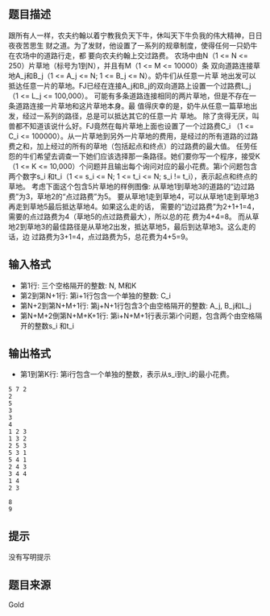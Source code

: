 


## 题目描述
跟所有人一样，农夫约翰以着宁教我负天下牛，休叫天下牛负我的伟大精神，日日夜夜苦思生
财之道。为了发财，他设置了一系列的规章制度，使得任何一只奶牛在农场中的道路行走，都
要向农夫约翰上交过路费。
农场中由N（1 <= N <= 250）片草地（标号为1到N），并且有M（1 <= M <= 10000）条
双向道路连接草地A_j和B_j（1 <= A_j <= N; 1 <= B_j <= N）。奶牛们从任意一片草
地出发可以抵达任意一片的草地。FJ已经在连接A_j和B_j的双向道路上设置一个过路费L_j
（1 <= L_j <= 100,000）。
可能有多条道路连接相同的两片草地，但是不存在一条道路连接一片草地和这片草地本身。最
值得庆幸的是，奶牛从任意一篇草地出发，经过一系列的路径，总是可以抵达其它的任意一片
草地。
除了贪得无厌，叫兽都不知道该说什么好。FJ竟然在每片草地上面也设置了一个过路费C_i
（1 <= C_i <= 100000）。从一片草地到另外一片草地的费用，是经过的所有道路的过路
费之和，加上经过的所有的草地（包括起点和终点）的过路费的最大值。
任劳任怨的牛们希望去调查一下她们应该选择那一条路径。她们要你写一个程序，接受K（1 
<= K <= 10,000）个问题并且输出每个询问对应的最小花费。第i个问题包含两个数字s_i
和t_i（1 <= s_i <= N; 1 <= t_i <= N; s_i != t_i），表示起点和终点的草地。
考虑下面这个包含5片草地的样例图像:
从草地1到草地3的道路的“边过路费”为3，草地2的“点过路费”为5。
要从草地1走到草地4，可以从草地1走到草地3再走到草地5最后抵达草地4。如果这么走的话，
需要的“边过路费”为2+1+1=4，需要的点过路费为4（草地5的点过路费最大），所以总的花
费为4+4=8。
而从草地2到草地3的最佳路径是从草地2出发，抵达草地5，最后到达草地3。这么走的话，边
过路费为3+1=4，点过路费为5，总花费为4+5=9。
## 输入格式
* 第1行: 三个空格隔开的整数: N, M和K
* 第2到第N+1行: 第i+1行包含一个单独的整数: C_i
* 第N+2到第N+M+1行: 第j+N+1行包含3个由空格隔开的整数: A_j, B_j和L_j
* 第N+M+2倒第N+M+K+1行: 第i+N+M+1行表示第i个问题，包含两个由空格隔开的整数s_i
和t_i
## 输出格式
* 第1到第K行: 第i行包含一个单独的整数，表示从s_i到t_i的最小花费。

```input1
5 7 2
2
5
3
3
4
1 2 3
1 3 2
2 5 3
5 3 1
5 4 1
2 4 3
3 4 4
1 4
2 3

```
```output1
8
9
```

## 提示
没有写明提示
## 题目来源
Gold


